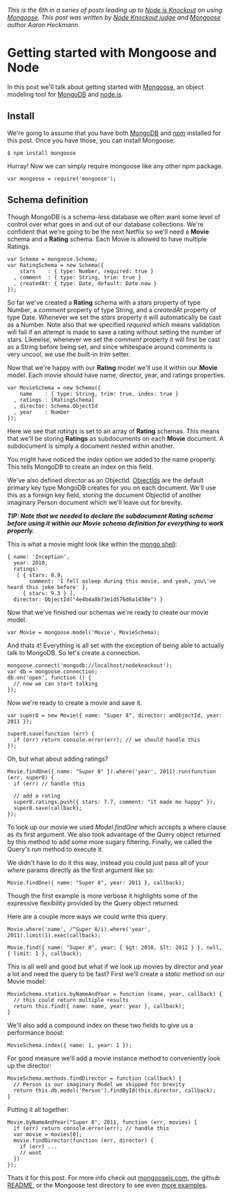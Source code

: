 _This is the 6th in a series of posts leading up to [Node.js
Knockout][1] on using [Mongoose][].  This post was
written by [Node Knockout judge][2] and [Mongoose][] author Aaron
Heckmann._

[1]: http://nodeknockout.com
[2]: http://nodeknockout.com/people/4e24e73eab65aa01000005ac

# Getting started with Mongoose and Node

In this post we'll talk about getting started with [Mongoose][], an
object modeling tool for [MongoDB][] and [node.js][].

[mongoose]: http://mongoosejs.com (Mongoose)
[mongodb]: http://www.mongodb.com (Mongodb)
[node.js]: http://nodejs.org (nodejs)

## Install

We're going to assume that you have both [MongoDB][4] and [npm][]
installed for this post. Once you have those, you can install Mongoose:

[4]: http://www.mongodb.org/display/DOCS/Quickstart (Installing mongodb)
[npm]: http://npmjs.org/ (node package manager)

    $ npm install mongoose

Hurray! Now we can simply require mongoose like any other npm package.

    var mongoose = require('mongoose');

## Schema definition

Though MongoDB is a schema-less database we often want some level of
control over what goes in and out of our database collections. We're
confident that we're going to be the next Netflix so we'll need a
**Movie** schema and a **Rating** schema. Each Movie is allowed to have
multiple Ratings.

    var Schema = mongoose.Schema;
    var RatingSchema = new Schema({
        stars    : { type: Number, required: true }
      , comment  : { type: String, trim: true }
      , createdAt: { type: Date, default: Date.now }
    });

So far we've created a **Rating** schema with a _stars_ property of type
Number, a _comment_ property of type String, and a _createdAt_ property
of type Date. Whenever we set the _stars_ property it will automatically
be cast as a Number. Note also that we specified _required_ which means
validation will fail if an attempt is made to save a rating without
setting the number of stars. Likewise, whenever we set the _comment_
property it will first be cast as a String before being set, and since
whitespace around comments is very uncool, we use the built-in _trim_
setter.

Now that we're happy with our **Rating** model we'll use it within our
**Movie** model. Each movie should have name, director, year, and
ratings properties.

    var MovieSchema = new Schema({
        name    : { type: String, trim: true, index: true }
      , ratings : [RatingSchema]
      , director: Schema.ObjectId
      , year    : Number
    });

Here we see that _ratings_ is set to an array of **Rating** schemas.
This means that we'll be storing **Ratings** as subdocuments on each
**Movie** document. A subdocument is simply a document nested within
another.

You might have noticed the _index_ option we added to the name property.
This tells MongoDB to create an index on this field.

We've also defined _director_ as an ObjectId. [ObjectIds][5] are the
default primary key type MongoDB creates for you on each document. We'll
use this as a foreign key field, storing the document ObjectId of
another imaginary Person document which we'll leave out for brevity.

[5]: http://www.mongodb.org/display/DOCS/Object+IDs (ObjectId)

_**TIP: Note that we needed to declare the subdocument Rating schema before
using it within our Movie schema definition for everything to work
properly.**_

This is what a movie might look like within the [mongo shell][6]:

[6]: http://www.mongodb.org/display/DOCS/mongo+-+The+Interactive+Shell (MongoDB shell)

    { name: 'Inception',
      year: 2010,
      ratings:
       [ { stars: 8.9,
           comment: 'I fell asleep during this movie, and yeah, you\'ve heard this joke before' },
         { stars: 9.3 } ],
      director: ObjectId("4e4b4a8b73e1d576d6a1438e") }

Now that we've finished our schemas we're ready to create our movie model.

    var Movie = mongoose.model('Movie', MovieSchema);

And thats it! Everything is all set with the exception of being able to
actually talk to MongoDB. So let's create a connection.

    mongoose.connect('mongodb://localhost/nodeknockout');
    var db = mongoose.connection;
    db.on('open', function () {
      // now we can start talking
    });

Now we're ready to create a movie and save it.

    var super8 = new Movie({ name: "Super 8", director: anObjectId, year: 2011 });

    super8.save(function (err) {
      if (err) return console.error(err); // we should handle this
    });

Oh, but what about adding ratings?

    Movie.findOne({ name: "Super 8" }).where('year', 2011).run(function (err, super8) {
      if (err) // handle this

      // add a rating
      super8.ratings.push({ stars: 7.7, comment: "it made me happy" });
      super8.save(callback);
    });

To look up our movie we used _Model.findOne_ which accepts a where
clause as its first argument. We also took advantage of the Query object
returned by this method to add some more sugary filtering. Finally, we
called the Query's _run_ method to execute it.

We didn't have to do it this way, instead you could just pass all of
your _where_ params directly as the first argument like so:

    Movie.findOne({ name: "Super 8", year: 2011 }, callback);

Though the first example is more verbose it highlights some of the
expressive flexibility provided by the Query object returned.

Here are a couple more ways we could write this query:

    Movie.where('name', /^Super 8/i).where('year', 2011).limit(1).exec(callback);

    Movie.find({ name: "Super 8", year: { $gt: 2010, $lt: 2012 } }, null, { limit: 1 }, callback);

This is all well and good but what if we look up movies by director and
year a lot and need the query to be fast? First we'll create a _static_
method on our Movie model:

    MovieSchema.statics.byNameAndYear = function (name, year, callback) {
      // this could return multiple results
      return this.find({ name: name, year: year }, callback);
    }

We'll also add a compound index on these two fields to give us a
performance boost:

    MovieSchema.index({ name: 1, year: 1 });

For good measure we'll add a movie instance method to conveniently look
up the director:

    MovieSchema.methods.findDirector = function (callback) {
      // Person is our imaginary Model we skipped for brevity
      return this.db.model('Person').findById(this.director, callback);
    }

Putting it all together:

    Movie.byNameAndYear("Super 8", 2011, function (err, movies) {
      if (err) return console.error(err); // handle this
      var movie = movies[0];
      movie.findDirector(function (err, director) {
        if (err) ...
        // woot
      })
    });

Thats it for this post. For more info check out [mongoosejs.com][7], the
github [README][8], or the Mongoose test directory to see even [more
examples][9].

[7]: http://mongoosejs.com (Mongoosejs)
[8]: https://github.com/LearnBoost/mongoose/blob/master/README.md (Mongoose README)
[9]: https://github.com/LearnBoost/mongoose/tree/master/test (Mongoose examples)
